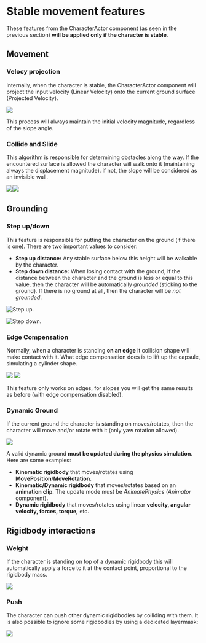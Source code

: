 # Stable movement features

These features from the CharacterActor component \(as seen in the previous section\) **will be applied only if the character is stable**.

## Movement

### Velocy projection

Internally, when the character is stable, the CharacterActor component will project the input velocity \(Linear Velocity\) onto the current ground surface \(Projected Velocity\).



![](../../../.gitbook/assets/velocityproj.png)

This process will always maintain the initial velocity magnitude, regardless of the slope angle.

### Collide and Slide

This algorithm is responsible for determining obstacles along the way. If the encountered surface is allowed the character will walk onto it \(maintaining always the displacement magnitude\). if not, the slope will be considered as an invisible wall.

 ![](https://firebasestorage.googleapis.com/v0/b/gitbook-28427.appspot.com/o/assets%2F-LvxVSjyzvP6F7c9h_Hu%2F-Lyt9souh6_VeUiYsTZu%2F-LytFnIU3mJv2SpAT3_q%2FSlopes_3D.png?alt=media&token=4b2637cd-a160-4c7f-b9b0-f44c8c9d06fc) ​![](https://firebasestorage.googleapis.com/v0/b/gitbook-28427.appspot.com/o/assets%2F-LvxVSjyzvP6F7c9h_Hu%2F-Lyt9souh6_VeUiYsTZu%2F-LytFrrCQmHQOtJv-a52%2FSlopes_3D_allowed.png?alt=media&token=5102a348-1c78-47a4-9ded-db24192f7dad)

## Grounding

### Step up/down

This feature is responsible for putting the character on the ground \(if there is one\). There are two important values to consider:

* **Step up distance:** Any stable surface below this height will be walkable by the character.
* **Step down distance:** When losing contact with the ground, if the distance between the character and the ground is less or equal to this value, then the character will be automatically _grounded_ \(sticking to the ground\)_._ If there is no ground at all, then the character will be _not grounded_.

![Step up.](../../../.gitbook/assets/bitmap.png)

![Step down.](../../../.gitbook/assets/bitmap2.png)

### Edge Compensation

Normally, when a character is standing **on an edge** it collision shape will make contact with it. What edge compensation does is to lift up the capsule, simulating a cylinder shape. 

![](../../../.gitbook/assets/ledgenormal.png)    ![](../../../.gitbook/assets/ledgeon.png) 

This feature only works on edges, for slopes you will get the same results as before \(with edge compensation disabled\).

### Dynamic Ground

If the current ground the character is standing on moves/rotates, then the character will move and/or rotate with it \(only yaw rotation allowed\).

![](../../../.gitbook/assets/dynamic.png)



A valid dynamic ground **must be updated during the physics simulation**. Here are some examples:

* **Kinematic rigidbody** that moves/rotates using **MovePosition**/**MoveRotation**.
* **Kinematic/Dynamic rigidbody** that moves/rotates based on an **animation clip**. The update mode must be _AnimatePhysics_ \(_Animator_ component\)**.**
* **Dynamic rigidbody** that moves/rotates using linear **velocity, angular velocity, forces, torque,** etc.

## Rigidbody interactions

### Weight

If the character is standing on top of a dynamic rigidbody this will automatically apply a force to it at the contact point, proportional to the rigidbody mass.

![](../../../.gitbook/assets/imagen%20%2860%29.png)

### Push

The character can push other dynamic rigidbodies by colliding with them. It is also possible to ignore some rigidbodies by using a dedicated layermask:

![](../../../.gitbook/assets/imagen%20%2861%29.png)



